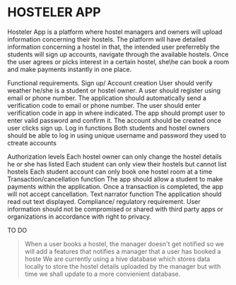 # HOSTELER APP

Hosteler App is a platform where hostel managers and owners will upload information concerning their hostels. The platform will have detailed information concerning a hostel in that, the intended user preferrebly the students will sign up accounts, navigate through the available hostels. Once the user agrees or picks interest in a certain hostel, she\he can book a room and make payments instantly in one place.

Functional requirements.
Sign up/ Account creation
User should verify weather he/she is a student or hostel owner.
A user should register using email or phone number.
The application should automatically send a verification code to email or phone number.
The user should enter verification code in app in where indicated.
The app should prompt user to enter valid password and confirm it.
The account should be created once user clicks sign up.
Log in functions
Both students and hostel owners should be able to log in using unique username and password they used to ctreate accounts

Authorization levels
Each hostel owner can only change the hostel details he or she has listed
Each student can only view their hostels but cannot list hostels
Each student account can only book one hostel room at a time
Transaction/cancellation function
The app should allow a student to make payments within the application.
Once a transaction is completed, the app will not accept cancellation.
Text narrator function
The application should read out text displayed.
Compliance/ regulatory requirement.
User information should not be compromised or shared with third party apps or organizations in accordance with right to privacy.

TO DO
>When a user books a hostel, the manager doesn't get notified so we will add a features that notifies a manager that a user has booked a hoste
>We are currently using a hive database which stores data locally to store the hostel details uploaded by the manager but with time we shall update to a more convienient database.
